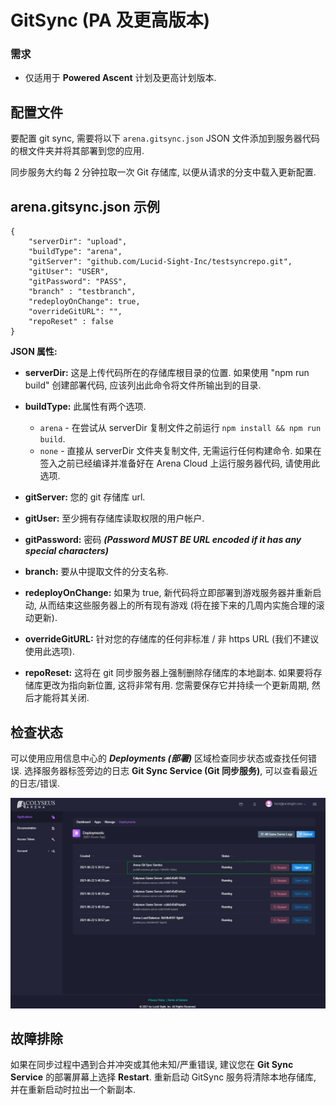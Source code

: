 # GitSync (PA 及更高版本)

### 需求

* 仅适用于 **Powered Ascent** 计划及更高计划版本.

## 配置文件

要配置 git sync, 需要将以下 ```arena.gitsync.json``` JSON 文件添加到服务器代码的根文件夹并将其部署到您的应用.

同步服务大约每 2 分钟拉取一次 Git 存储库, 以便从请求的分支中载入更新配置.

## arena.gitsync.json 示例
```
{
    "serverDir": "upload",
    "buildType": "arena",
    "gitServer": "github.com/Lucid-Sight-Inc/testsyncrepo.git",
    "gitUser": "USER",
    "gitPassword": "PASS",
    "branch" : "testbranch",
    "redeployOnChange": true,
    "overrideGitURL": "",
    "repoReset" : false
}
```

**JSON 属性:**

- **serverDir:** 这是上传代码所在的存储库根目录的位置. 如果使用 "npm run build" 创建部署代码, 应该列出此命令将文件所输出到的目录.

- **buildType:** 此属性有两个选项.
    - `arena` - 在尝试从 serverDir 复制文件之前运行 ```npm install && npm run build```.
    - `none` - 直接从 serverDir 文件夹复制文件, 无需运行任何构建命令. 如果在签入之前已经编译并准备好在 Arena Cloud 上运行服务器代码, 请使用此选项.

- **gitServer:** 您的 git 存储库 url.

- **gitUser:** 至少拥有存储库读取权限的用户帐户.

- **gitPassword:** 密码 ***(Password MUST BE URL encoded if it has any special characters)***

- **branch:** 要从中提取文件的分支名称.

- **redeployOnChange:** 如果为 true, 新代码将立即部署到游戏服务器并重新启动, 从而结束这些服务器上的所有现有游戏 (将在接下来的几周内实施合理的滚动更新).

- **overrideGitURL:** 针对您的存储库的任何非标准 / 非 https URL (我们不建议使用此选项).

- **repoReset:** 这将在 git 同步服务器上强制删除存储库的本地副本. 如果要将存储库更改为指向新位置, 这将非常有用. 您需要保存它并持续一个更新周期, 然后才能将其关闭.

## 检查状态

可以使用应用信息中心的 ***Deployments (部署)*** 区域检查同步状态或查找任何错误. 选择服务器标签旁边的日志 **Git Sync Service (Git 同步服务)**, 可以查看最近的日志/错误.

![Arena 应用管理视图](../../images/git-sync-logs.jpg)

## 故障排除
如果在同步过程中遇到合并冲突或其他未知/严重错误, 建议您在 **Git Sync Service** 的部署屏幕上选择 **Restart**. 重新启动 GitSync 服务将清除本地存储库, 并在重新启动时拉出一个新副本.
